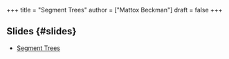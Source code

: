 +++
title = "Segment Trees"
author = ["Mattox Beckman"]
draft = false
+++

## Slides {#slides}

-   [Segment Trees](../../slides/segment-tress-slides.pdf)
